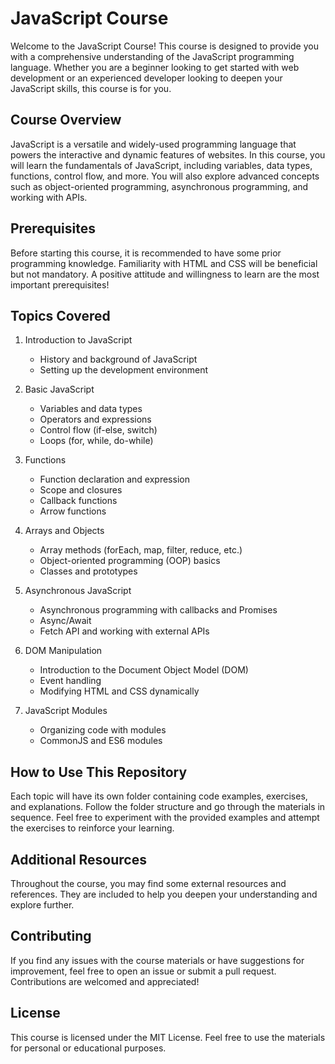 # JavaScript Course

Welcome to the JavaScript Course! This course is designed to provide you with a comprehensive understanding of the JavaScript programming language. Whether you are a beginner looking to get started with web development or an experienced developer looking to deepen your JavaScript skills, this course is for you.

## Course Overview

JavaScript is a versatile and widely-used programming language that powers the interactive and dynamic features of websites. In this course, you will learn the fundamentals of JavaScript, including variables, data types, functions, control flow, and more. You will also explore advanced concepts such as object-oriented programming, asynchronous programming, and working with APIs.

## Prerequisites

Before starting this course, it is recommended to have some prior programming knowledge. Familiarity with HTML and CSS will be beneficial but not mandatory. A positive attitude and willingness to learn are the most important prerequisites!

## Topics Covered

1. Introduction to JavaScript
   - History and background of JavaScript
   - Setting up the development environment

2. Basic JavaScript
   - Variables and data types
   - Operators and expressions
   - Control flow (if-else, switch)
   - Loops (for, while, do-while)

3. Functions
   - Function declaration and expression
   - Scope and closures
   - Callback functions
   - Arrow functions

4. Arrays and Objects
   - Array methods (forEach, map, filter, reduce, etc.)
   - Object-oriented programming (OOP) basics
   - Classes and prototypes

5. Asynchronous JavaScript
   - Asynchronous programming with callbacks and Promises
   - Async/Await
   - Fetch API and working with external APIs

6. DOM Manipulation
   - Introduction to the Document Object Model (DOM)
   - Event handling
   - Modifying HTML and CSS dynamically

7. JavaScript Modules
   - Organizing code with modules
   - CommonJS and ES6 modules

## How to Use This Repository

Each topic will have its own folder containing code examples, exercises, and explanations. Follow the folder structure and go through the materials in sequence. Feel free to experiment with the provided examples and attempt the exercises to reinforce your learning.

## Additional Resources

Throughout the course, you may find some external resources and references. They are included to help you deepen your understanding and explore further.

## Contributing

If you find any issues with the course materials or have suggestions for improvement, feel free to open an issue or submit a pull request. Contributions are welcomed and appreciated!

## License

This course is licensed under the MIT License. Feel free to use the materials for personal or educational purposes.

